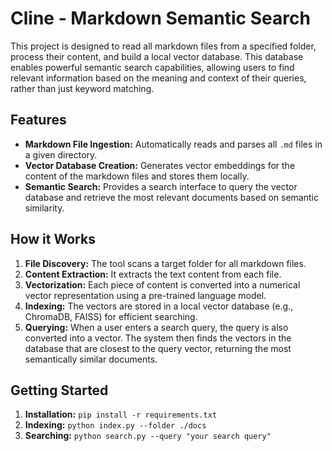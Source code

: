 # Cline - Markdown Semantic Search

This project is designed to read all markdown files from a specified folder, process their content, and build a local vector database. This database enables powerful semantic search capabilities, allowing users to find relevant information based on the meaning and context of their queries, rather than just keyword matching.

## Features

*   **Markdown File Ingestion:** Automatically reads and parses all `.md` files in a given directory.
*   **Vector Database Creation:** Generates vector embeddings for the content of the markdown files and stores them locally.
*   **Semantic Search:** Provides a search interface to query the vector database and retrieve the most relevant documents based on semantic similarity.

## How it Works

1.  **File Discovery:** The tool scans a target folder for all markdown files.
2.  **Content Extraction:** It extracts the text content from each file.
3.  **Vectorization:** Each piece of content is converted into a numerical vector representation using a pre-trained language model.
4.  **Indexing:** The vectors are stored in a local vector database (e.g., ChromaDB, FAISS) for efficient searching.
5.  **Querying:** When a user enters a search query, the query is also converted into a vector. The system then finds the vectors in the database that are closest to the query vector, returning the most semantically similar documents.

## Getting Started

1.  **Installation:** `pip install -r requirements.txt`
2.  **Indexing:** `python index.py --folder ./docs`
3.  **Searching:** `python search.py --query "your search query"`
